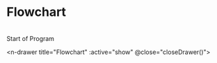 # Flowchart

<br />

<n-space>
  <span class="color-gray" @mouseover="showDrawer(1)">Start of Program</span>

  <n-drawer title="Flowchart" :active="show" @close="closeDrawer()">
    <iframe width="1400" height="100%" :src="url" frameborder="0"></iframe>
  </n-drawer>
</n-space>

<br />

<n-space>
  <span class="color-gray" @mouseover="showDrawer(2)">Get Information Module</span>

  <n-drawer title="Flowchart" :active="show" @close="closeDrawer()">
    <iframe width="1400" height="100%" :src="url" frameborder="0"></iframe>
  </n-drawer>
</n-space>

<br />

<n-space>
  <span class="color-gray" @mouseover="showDrawer(3)">Survey Module</span>

  <n-drawer title="Flowchart" :active="show" @close="closeDrawer()">
    <iframe width="1400" height="100%" :src="url" frameborder="0"></iframe>
  </n-drawer>
</n-space>

<br />

<n-space>
  <span class="color-gray" @mouseover="showDrawer(4)">Calculate Module</span>

  <n-drawer title="Flowchart" :active="show" @close="closeDrawer()">
    <iframe width="1400" height="100%" :src="url" frameborder="0"></iframe>
  </n-drawer>
</n-space>

<br />

<n-space>
  <span class="color-gray" @mouseover="showDrawer(5)">Write/Read Disk Module</span>

  <n-drawer title="Flowchart" :active="show" @close="closeDrawer()">
    <iframe width="1400" height="100%" :src="url" frameborder="0"></iframe>
  </n-drawer>
</n-space>

<script setup>
  import { ref } from 'vue'
  const show = ref(false)
  const url = ref('')

  function showDrawer(num) {
    if (num == 1) {
      show.value = true
      url.value = 'http://localhost:3030/flow1.png'
    } else if (num == 2) {
      show.value = true
      url.value = 'http://localhost:3030/flow2.png'
    } else if (num == 3) {
      show.value = true
      url.value = 'http://localhost:3030/flow3.png'
    } else if (num == 4) {
      show.value = true
      url.value = 'http://localhost:3030/flow4.png'
    } else if (num == 5) {
      show.value = true
      url.value = 'http://localhost:3030/flow5.png'
    }
  }

  function closeDrawer() {
    show.value = false
  }

</script>

